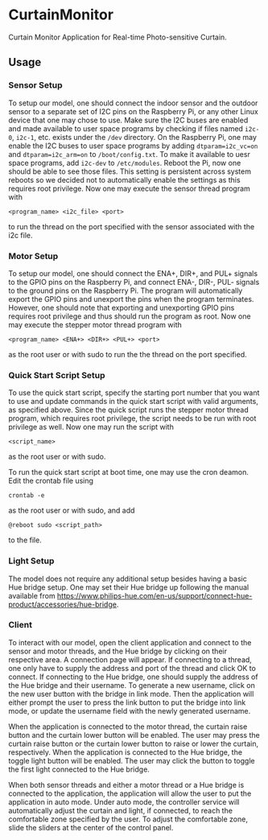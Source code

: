 # CurtainMonitor
Curtain Monitor Application for Real-time Photo-sensitive Curtain.

## Usage

### Sensor Setup

To setup our model, one should connect the indoor sensor and the outdoor sensor to a separate set of I2C pins on the Raspberry Pi, or any other Linux device that one may chose to use.
Make sure the I2C buses are enabled and made available to user space programs by checking if files named `i2c-0`, `i2c-1`, etc. exists under the `/dev` directory.
On the Raspberry Pi, one may enable the I2C buses to user space programs by adding `dtparam=i2c_vc=on` and `dtparam=i2c_arm=on` to `/boot/config.txt`.
To make it available to uesr space programs, add `i2c-dev` to `/etc/modules`.
Reboot the Pi, now one should be able to see those files.
This setting is persistent across system reboots so we decided not to automatically enable the settings as this requires root privilege.
Now one may execute the sensor thread program with 

```
<program_name> <i2c_file> <port>
```

to run the thread on the port specified with the sensor associated with the i2c file.

### Motor Setup

To setup our model, one should connect the ENA+, DIR+, and PUL+ signals to the GPIO pins on the Raspberry Pi, and connect ENA-, DIR-, PUL- signals to the ground pins on the Raspberry Pi.
The program will automatically export the GPIO pins and unexport the pins when the program terminates.
However, one should note that exporting and unexporting GPIO pins requires root privilege and thus should run the program as root.
Now one may execute the stepper motor thread program with

```
<program_name> <ENA+> <DIR+> <PUL+> <port>
```

as the root user or with sudo to run the the thread on the port specified.

### Quick Start Script Setup

To use the quick start script, specify the starting port number that you want to use and update commands in the quick start script with valid arguments, as specified above.
Since the quick script runs the stepper motor thread program, which requires root privilege, the script needs to be run with root privilege as well.
Now one may run the script with

```
<script_name>
```

as the root user or with sudo.

To run the quick start script at boot time, one may use the cron deamon.
Edit the crontab file using

```
crontab -e
```

as the root user or with sudo, and add

```
@reboot sudo <script_path>
```

to the file.

### Light Setup

The model does not require any additional setup besides having a basic Hue bridge setup.
One may set their Hue bridge up following the manual available from https://www.philips-hue.com/en-us/support/connect-hue-product/accessories/hue-bridge.

### Client

To interact with our model, open the client application and connect to the sensor and motor threads, and the Hue bridge by clicking on their respective area.
A connection page will appear.
If connecting to a thread, one only have to supply the address and port of the thread and click OK to connect.
If connecting to the Hue bridge, one should supply the address of the Hue bridge and their username.
To generate a new username, click on the new user button with the bridge in link mode.
Then the application will either prompt the user to press the link button to put the bridge into link mode, or update the username field with the newly generated username.

When the application is connected to the motor thread, the curtain raise button and the curtain lower button will be enabled.
The user may press the curtain raise button or the curtain lower button to raise or lower the curtain, respectively.
When the application is connected to the Hue bridge, the toggle light button will be enabled.
The user may click the button to toggle the first light connected to the Hue bridge.

When both sensor threads and either a motor thread or a Hue bridge is connected to the application, the application will allow the user to put the application in auto mode.
Under auto mode, the controller service will automatically adjust the curtain and light, if connected, to reach the comfortable zone specified by the user.
To adjust the comfortable zone, slide the sliders at the center of the control panel.
